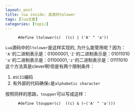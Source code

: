 ```yaml
---
layout: post
title: lua inside: 高效的tolower 
tags: [lua文章]
categories: [topic]
---
```

<figure class="highlight"><pre><code class="language-c--" data-lang="c++"><span class="cp">#define ltolower(c)	((c) | (&#39;A&#39; ^ &#39;a&#39;))</span></code></pre></figure>

<p><code class="highlighter-rouge">Lua</code>源码中的<code class="highlighter-rouge">ltolower</code>是这样实现的, 为什么能管用呢？因为： <br/>
<code class="highlighter-rouge">&#39;A&#39;</code>的二进制表示是：‭01000001‬,<code class="highlighter-rouge">&#39;Z&#39;</code>的二进制表示是：‭01011010‬‬ <br/>
<code class="highlighter-rouge">&#39;a&#39;</code>的二进制表示是：‭01100001‬,<code class="highlighter-rouge">&#39;z&#39;</code>的二进制表示是：‭01111010‬ <br/>
这个方法真是clever啊!但是有两个限制条件：</p>
<ol>
  <li><code class="highlighter-rouge">ASCII</code>编码</li>
  <li>有外部的代码确保<code class="highlighter-rouge">c</code>是<code class="highlighter-rouge">alphabetic character</code></li>
</ol>

<p>按照同样的思路，<code class="highlighter-rouge">toupper</code>可以写成这样：</p>

<figure class="highlight"><pre><code class="language-c--" data-lang="c++"><span class="cp">#define ltoupper(c)	((c) &amp; (~(&#39;A&#39; ^ &#39;a&#39;)))</span></code></pre></figure>